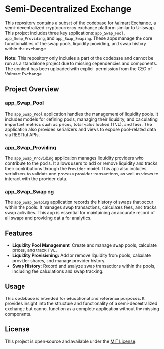 # Semi-Decentralized Exchange

This repository contains a subset of the codebase for [Valmart](https://valmart.net/) Exchange, a semi-decentralized cryptocurrency exchange platform similar to Uniswap. This project includes three key applications: `app_Swap_Pool`, `app_Swap_Providing`, and `app_Swap_Swaping`. These apps manage the core functionalities of the swap pools, liquidity providing, and swap history within the exchange.

**Note:** This repository only includes a part of the codebase and cannot be run as a standalone project due to missing dependencies and components. The content has been uploaded with explicit permission from the CEO of Valmart Exchange.

## Project Overview

### app_Swap_Pool
The `app_Swap_Pool` application handles the management of liquidity pools. It includes models for defining pools, managing their liquidity, and calculating important metrics such as prices, total value locked (TVL), and fees. The application also provides serializers and views to expose pool-related data via RESTful APIs.

### app_Swap_Providing
The `app_Swap_Providing` application manages liquidity providers who contribute to the pools. It allows users to add or remove liquidity and tracks their contributions through the `Provider` model. This app also includes serializers to validate and process provider transactions, as well as views to interact with the provider data.

### app_Swap_Swaping
The `app_Swap_Swaping` application records the history of swaps that occur within the pools. It manages swap transactions, calculates fees, and tracks swap activities. This app is essential for maintaining an accurate record of all swaps and providing dat a for analytics.

## Features

- **Liquidity Pool Management:** Create and manage swap pools, calculate prices, and track TVL.
- **Liquidity Provisioning:** Add or remove liquidity from pools, calculate provider shares, and manage provider history.
- **Swap History:** Record and analyze swap transactions within the pools, including fee calculations and swap tracking.

## Usage

This codebase is intended for educational and reference purposes. It provides insight into the structure and functionality of a semi-decentralized exchange but cannot function as a complete application without the missing components.

## License

This project is open-source and available under the [MIT License](https://opensource.org/licenses/MIT).
